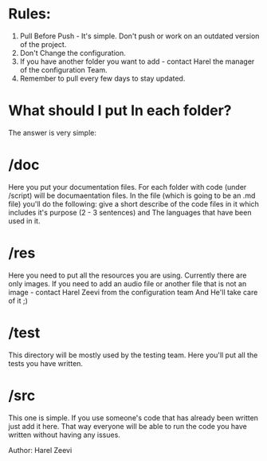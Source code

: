 # Rules:
1. Pull Before Push - It's simple. Don't push or work on an outdated version of the project.
2. Don't Change the configuration.
3. If you have another folder you want to add - contact Harel the manager of the configuration Team. 
4. Remember to pull every few days to stay updated.

# What should I put In each folder?
The answer is very simple:

# /doc 
Here you put your documentation files.
For each folder with code (under /script) will be documaentation files.
In the file (which is going to be an .md file) you'll do the following:
give a short describe of the code files in it which includes it's purpose (2 - 3 sentences)
and The languages that have been used in it.  

# /res
Here you need to put all the resources you are using. 
Currently there are only images. If you need to add an audio file or
another file that is not an image - contact Harel Zeevi from the configuration team
And He'll take care of it ;)

# /test
This directory will be mostly used by the testing team. 
Here you'll put all the tests you have written.

# /src
This one is simple.
If you use someone's code that has already been written just add it here.
That way everyone will be able to run the code you have written without having any issues.


Author: Harel Zeevi
